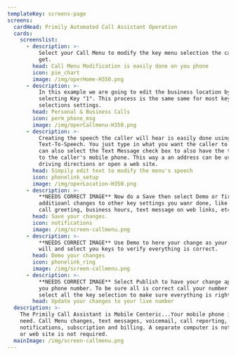 ```yaml
---
templateKey: screens-page
screens:
  cardHead: Primily Automated Call Assistant Operation
  cards:
    screenslist:
      - description: >-
          Select your Call Menu to modify the key menu selection the caller will
          get.
        head: Call Menu Modification is easily done on you phone
        icon: pie_chart
        image: /img/operHome-H350.png
      - description: >-
          In this example we are going to edit the business location by
          selecting Key "1". This process is the same same for most key
          selections settings.
        head: Personal & Business Calls
        icon: perm_phone_msg
        image: /img/operCallmenu-H350.png
      - description: >-
          Creating the speech the caller will hear is easily done using
          Text-To-Speech. You just type in what you want the caller to here. You
          can also select the Text Message check box to also have the text sent
          to the caller's mobile phone. This way a an address can be used to get
          driving directions or open a web site.
        head: Simpily edit text to modify the menu's speech
        icon: phonelink_setup
        image: /img/operLocation-H350.png
      - description: >-
          **NEEDS CORRECT IMAGE** Now do a Save then select Demo or first make
          additioanl changes to other key settings you wanr done, like for the
          call greeting, business hours, text message on web links, etc.
        head: Save your changes.
        icon: notifications
        image: /img/screen-callmenu.png
      - description: >-
          **NEEDS CORRECT IMAGE** Use Demo to here your change as your callers
          will and select you keys to verify everything is correct.
        head: Demo your changes
        icon: phonelink_ring
        image: /img/screen-callmenu.png
      - description: >-
          **NEEDS CORRECT IMAGE** Select Publish to have your change applied to
          you phone number. To be sure all is correct call your number and again
          select all the key selection to make sure everything is right.
        head: Update your changes to your live number
  description: >-
    The Primily Call Assistant is Mobile Centeric...Your mobile phone is all you
    need. Call Menu changes, text messages, voicemail, call reporting,
    notifications, subscription and billing. A separate computer is not required
    or web site is not required.
  mainImage: /img/screen-callmenu.png
---
```


